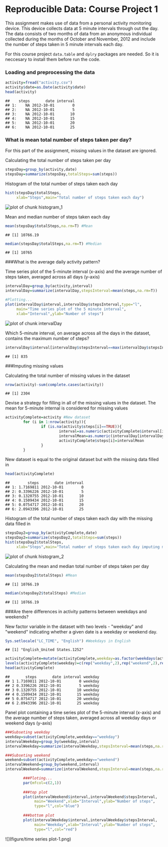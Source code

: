 Reproducible Data: Course Project 1
===================================
This assignment makes use of data from a personal activity monitoring device. This device collects data at 5 minute intervals through out the day. The data consists of two months of data from an anonymous individual collected during the months of October and November, 2012 and include the number of steps taken in 5 minute intervals each day.

For this course project `data.table` and `dplry` packages are needed. So it is neccesary to install them before run the code.



### Loading and preprocessing the data

```r
activity=fread("activity.csv")
activity$date=as.Date(activity$date)
head(activity)
```

```
##    steps       date interval
## 1:    NA 2012-10-01        0
## 2:    NA 2012-10-01        5
## 3:    NA 2012-10-01       10
## 4:    NA 2012-10-01       15
## 5:    NA 2012-10-01       20
## 6:    NA 2012-10-01       25
```


### What is mean total number of steps taken per day?
For this part of the assignment, missing values in the dataset are ignored.

Calculating the total number of steps taken per day

```r
stepsDay=group_by(activity,date)
stepsDay=summarize(stepsDay,totalSteps=sum(steps))
```

Histogram of the total number of steps taken each day

```r
hist(stepsDay$totalSteps,
     xlab="Steps",main="Total number of steps taken each day")
```

![plot of chunk histogram_1](figure/histogram_1-1.png)

Mean and median number of steps taken each day

```r
mean(stepsDay$totalSteps,na.rm=T) #Mean
```

```
## [1] 10766.19
```

```r
median(stepsDay$totalSteps,na.rm=T) #Median
```

```
## [1] 10765
```


###What is the average daily activity pattern?

Time series plot of the 5-minute interval (x-axis) and the average number of steps taken, averaged across all days (y-axis)

```r
intervalDay=group_by(activity,interval)
intervalDay=summarize(intervalDay,stepsInterval=mean(steps,na.rm=T))

#Plotting...
plot(intervalDay$interval,intervalDay$stepsInterval,type="l",
     main="Time series plot of the 5 minute interval",
     xlab="Interval",ylab="Number of steps")
```

![plot of chunk intervalDay](figure/intervalDay-1.png)

Which 5-minute interval, on average across all the days in the dataset, contains the maximum number of steps?

```r
intervalDay$interval[intervalDay$stepsInterval==max(intervalDay$stepsInterval)]
```

```
## [1] 835
```


###Imputing missing values

Calculating the total number of missing values in the dataset

```r
nrow(activity)-sum(complete.cases(activity))
```

```
## [1] 2304
```

Devise a strategy for filling in all of the missing values in the dataset. The mean for 5-minute internal is considered for missing values

```r
activityComplete=activity #New dataset
        for (i in 1:nrow(activity)){
                if (is.na(activity$steps[i]==TRUE)){
                        interval=as.numeric(activityComplete$interval[i])
                        intervalMean=as.numeric(intervalDay[intervalDay$interval==interval,2])
                        activityComplete$steps[i]=intervalMean
                }
        }
```

New dataset is equal to the original dataset but with the missing data filled in

```r
head(activityComplete)
```

```
##        steps       date interval
## 1: 1.7169811 2012-10-01        0
## 2: 0.3396226 2012-10-01        5
## 3: 0.1320755 2012-10-01       10
## 4: 0.1509434 2012-10-01       15
## 5: 0.0754717 2012-10-01       20
## 6: 2.0943396 2012-10-01       25
```

Histogram of the total number of steps taken each day with the missing data filled in

```r
stepsDay2=group_by(activityComplete,date)
stepsDay2=summarize(stepsDay2,totalSteps=sum(steps))
hist(stepsDay2$totalSteps,
     xlab="Steps",main="Total number of steps taken each day imputing missing values")
```

![plot of chunk histogram_2](figure/histogram_2-1.png)

Calculating the mean and median total number of steps taken per day

```r
mean(stepsDay2$totalSteps) #Mean
```

```
## [1] 10766.19
```

```r
median(stepsDay2$totalSteps) #Median
```

```
## [1] 10766.19
```


###Are there differences in activity patterns between weekdays and weekends?

New factor variable in the dataset with two levels - "weekday" and "weekend" indicating whether a given date is a weekday or weekend day.

```r
Sys.setlocale("LC_TIME", "English") #Weekdays in English
```

```
## [1] "English_United States.1252"
```

```r
activityComplete=mutate(activityComplete,weekday=as.factor(weekdays(activityComplete$date)))
levels(activityComplete$weekday)=c(rep("weekday",2),rep("weekend",2),rep("weekday",3))                                        
head(activityComplete)        
```

```
##       steps       date interval weekday
## 1 1.7169811 2012-10-01        0 weekday
## 2 0.3396226 2012-10-01        5 weekday
## 3 0.1320755 2012-10-01       10 weekday
## 4 0.1509434 2012-10-01       15 weekday
## 5 0.0754717 2012-10-01       20 weekday
## 6 2.0943396 2012-10-01       25 weekday
```

Panel plot containing a time series plot of the 5-minute interval (x-axis) and the average number of steps taken, averaged across all weekday days or weekend days (y-axis)

```r
###Subseting weekday
weekday=subset(activityComplete,weekday=="weekday") 
intervalWeekday=group_by(weekday,interval)
intervalWeekday=summarize(intervalWeekday,stepsInterval=mean(steps,na.rm=T))

###Subseting weekend
weekend=subset(activityComplete,weekday=="weekend")
intervalWeekend=group_by(weekend,interval)
intervalWeekend=summarize(intervalWeekend,stepsInterval=mean(steps,na.rm=T))

        ###Ploting...
        par(mfcol=c(2,1))
        
        ###top plot
        plot(intervalWeekend$interval,intervalWeekend$stepsInterval,
             main="Weekend",xlab="Interval",ylab="Number of steps",
             type="l",col="blue")
        
        ###bottom plot
        plot(intervalWeekday$interval,intervalWeekday$stepsInterval,
             main="Weekday",xlab="Interval",ylab="Number of steps",
             type="l",col="red")
```

![](figure/time series plot-1.png)
